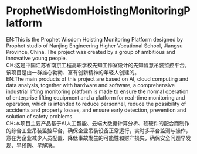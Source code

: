 # ProphetWisdomHoistingMonitoringPlatform
EN:This is the Prophet Wisdom Hoisting Monitoring Platform designed by Prophet studio of Nanjing Engineering Higher Vocational School, Jiangsu Province, China. The project was created by a group of ambitious and innovative young people.  
CH:这是中国江苏省南京工程高职学校先知工作室设计的先知智慧吊装监控平台。该项目是由一群雄心勃勃、富有创新精神的年轻人创建的。  
EN:The main products of this project are based on AI, cloud computing and data analysis, together with hardware and software, a comprehensive industrial lifting monitoring platform is made to ensure the normal operation of enterprise lifting equipment and a platform for real-time monitoring and operation, which is intended to reduce personnel, reduce the possibility of accidents and property losses, and ensure early detection, prevention and solution of safety problems.  
CH:本项目主要产品基于AI人工智能、云端大数据计算分析、软硬件的配合而制作的综合工业吊装监控平台，确保企业吊装设备正常运行，实时多平台监测与操作，意在为企业减少人员配置、降低事故发生的可能性和财产损失，确保安全问题早发现、早预防、早解决。
